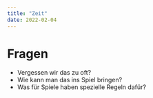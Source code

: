 ```yaml
---
title: "Zeit"
date: 2022-02-04
---
```


# Fragen

- Vergessen wir das zu oft?
- Wie kann man das ins Spiel bringen?
- Was für Spiele haben spezielle Regeln dafür?
